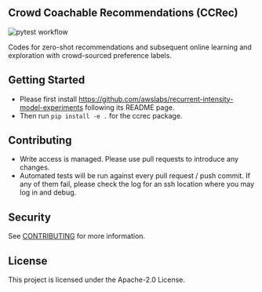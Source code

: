 ## Crowd Coachable Recommendations (CCRec)

![pytest workflow](https://github.com/awslabs/recurrent-intensity-model-experiments/actions/workflows/python-app.yml/badge.svg)

Codes for zero-shot recommendations and subsequent online learning and exploration with crowd-sourced preference labels.

## Getting Started

* Please first install https://github.com/awslabs/recurrent-intensity-model-experiments following its README page.
* Then run `pip install -e .` for the ccrec package.

## Contributing

* Write access is managed. Please use pull requests to introduce any changes.
* Automated tests will be run against every pull request / push commit. If any of them fail, please check the log for an ssh location where you may log in and debug.

## Security

See [CONTRIBUTING](CONTRIBUTING.md#security-issue-notifications) for more information.

## License

This project is licensed under the Apache-2.0 License.

